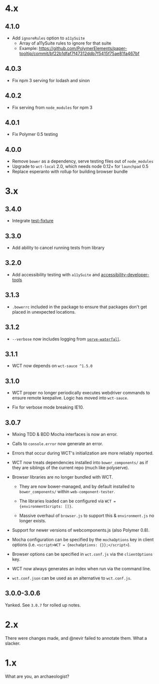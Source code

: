 # 4.x
## 4.1.0
* Add `ignoreRules` option to `a11ySuite`
    * Array of a11ySuite rules to ignore for that suite
    * Example: https://github.com/PolymerElements/paper-tooltip/commit/bf22b1dfaf7f47312ddb7f5415f75ae81fa467bf

## 4.0.3
* Fix npm 3 serving for lodash and sinon

## 4.0.2
* Fix serving from `node_modules` for npm 3

## 4.0.1
* Fix Polymer 0.5 testing

## 4.0.0
* Remove `bower` as a dependency, serve testing files out of `node_modules`
* Upgrade to `wct-local` 2.0, which needs node 0.12+ for `launchpad` 0.5
* Replace esperanto with rollup for building browser bundle

# 3.x

## 3.4.0
* Integrate [test-fixture](https://github.com/PolymerElements/test-fixture)

## 3.3.0
* Add ability to cancel running tests from library

## 3.2.0
* Add accessibility testing with `a11ySuite` and
    [accessibility-developer-tools](https://github.com/GoogleChrome/accessibility-developer-tools)

## 3.1.3

* `.bowerrc` included in the package to ensure that packages don't get placed in
  unexpected locations.

## 3.1.2

* `--verbose` now includes logging from [`serve-waterfall`](https://github.com/PolymerLabs/serve-waterfall).

## 3.1.1

* WCT now depends on `wct-sauce ^1.5.0`

## 3.1.0

* WCT proper no longer periodically executes webdriver commands to ensure remote
  keepalive. Logic has moved into `wct-sauce`.

* Fix for verbose mode breaking IE10.

## 3.0.7

* Mixing TDD & BDD Mocha interfaces is now an error.

* Calls to `console.error` now generate an error.

* Errors that occur during WCT's initialization are more reliably reported.

* WCT now treats dependencies installed into `bower_components/` as if they are
  siblings of the current repo (much like polyserve).

* Browser libraries are no longer bundled with WCT.

  * They are now bower-managed, and by default installed to `bower_components/`
    within `web-component-tester`.

  * The libraries loaded can be configured via `WCT = {environmentScripts: []}`.

  * Massive overhaul of `browser.js` to support this & `environment.js` no
    longer exists.

* Support for newer versions of webcomponents.js (also Polymer 0.8).

* Mocha configuration can be specified by the `mochaOptions` key in client
  options (i.e. `<script>WCT = {mochaOptions: {}};</script>`).

* Browser options can be specified in `wct.conf.js` via the `clientOptions` key.

* WCT now always generates an index when run via the command line.

* `wct.conf.json` can be used as an alternative to `wct.conf.js`.

## 3.0.0-3.0.6

Yanked. See `3.0.7` for rolled up notes.


# 2.x

There were changes made, and @nevir failed to annotate them. What a slacker.


# 1.x

What are you, an archaeologist?
